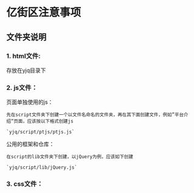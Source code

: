 # 亿街区注意事项
## 文件夹说明

### 1. html文件:
存放在yjq目录下
### 2. js文件：

页面单独使用的js：

	先在script文件夹下创建一个以文件名命名的文件夹，再在其下面创建文件，例如”平台介绍“页面，应该按以下格式创建js

	`yjq/script/ptjs/ptjs.js`

公用的框架和仓库：

	在script的lib文件夹下创建，以jQuery为例，应该如下创建

	`yjq/script/lib/jQuery.js`

### 3. css文件：
